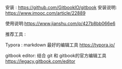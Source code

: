 安装 :  https://github.com/GitbookIO/gitbook
安装说明: https://www.imooc.com/article/22889



使用说明:https://www.jianshu.com/p/427b8bb066e6

推荐工具 : 

Typora : markdown 最好的编辑工具 
https://typora.io/


gitbook editor: 结合 git 和 gitbook的官方编辑工具
https://legacy.gitbook.com/editor

